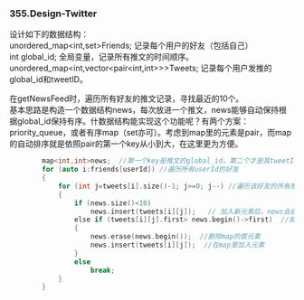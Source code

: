 ### 355.Design-Twitter

设计如下的数据结构：    
unordered_map<int,set<int>>Friends; 记录每个用户的好友（包括自己）   
int global_id; 全局变量，记录所有推文的时间顺序。    
unordered_map<int,vector<pair<int,int>>>Tweets; 记录每个用户发推的global_id和tweetID。   

在getNewsFeed时，遍历所有好友的推文记录，寻找最近的10个。   
基本思路是构造一个数据结构news，每次放进一个推文，news能够自动保持根据global_id保持有序。什数据结构能实现这个功能呢？有两个方案：priority_queue，或者有序map（set亦可）。考虑到map里的元素是pair，而map的自动排序就是依照pair的第一个key从小到大，在这里更为方便。
```cpp
        map<int,int>news;  //第一个key是推文的global_id，第二个才是其tweetId
        for (auto i:friends[userId]) //遍历所有userId的好友
        {
            for (int j=tweets[i].size()-1; j>=0; j--) //遍历该好友的所有推文，从最近的开始
            {
                if (news.size()<10)
                    news.insert(tweets[i][j]);   // 加入新元素后，news会自动排序
                else if (tweets[i][j].first> news.begin()->first)  //如果新元素比news的首元素更新，说明可以入列
                {
                    news.erase(news.begin());  //删除map的首元素
                    news.insert(tweets[i][j]);  //在map里加入元素
                }
                else
                    break;
            }
        }
```

